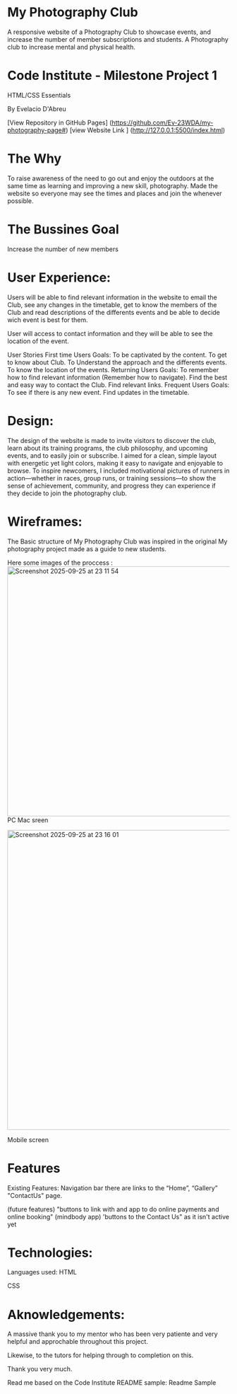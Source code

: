 # My Photography Club
A responsive website of a Photography Club to showcase events, and increase the number of member subscriptions and students. A Photography club to increase mental and physical health. 


# Code Institute - Milestone Project 1

HTML/CSS Essentials

By Evelacio D'Abreu

[View Repository in GitHub Pages] (https://github.com/Ev-23WDA/my-photography-page#)
[view Website Link ] (http://127.0.0.1:5500/index.html)

# The Why
To raise awareness of the need to go out and enjoy the outdoors at the same time as learning and improving a new skill, photography. Made the website so everyone may see the times and places and join the whenever possible. 


# The Bussines Goal
Increase the number of new members

# User Experience:
Users will be able to find relevant information in the website to email the Club, see any changes in the timetable, get to know the members of the Club and read descriptions of the differents events and be able to decide wich event is best for them.

User will access to contact information and they will be able to see the location of the event.

User Stories
First time Users Goals:
To be captivated by the content.
To get to know about Club.
To Understand the approach and the differents events.
To know the location of the events.
Returning Users Goals:
To remember how to find relevant information (Remember how to navigate).
Find the best and easy way to contact the Club.
Find relevant links.
Frequent Users Goals:
To see if there is any new event.
Find updates in the timetable.

# Design:
The design of the website is made to invite visitors to discover the club, learn about its training programs, the club philosophy, and upcoming events, and to easily join or subscribe. I aimed for a clean, simple layout with energetic yet light colors, making it easy to navigate and enjoyable to browse. To inspire newcomers, I included motivational pictures of runners in action—whether in races, group runs, or training sessions—to show the sense of achievement, community, and progress they can experience if they decide to join the photography club.

# Wireframes:
The Basic structure of My Photography Club was inspired in the original My photography project made as a guide to new students.

Here some images of the proccess :
<img width="1420" height="565" alt="Screenshot 2025-09-25 at 23 11 54" src="https://github.com/user-attachments/assets/5446fd77-55cb-47d1-b592-fe0e8cd098ad" />
PC Mac sreen 

<img width="656" height="678" alt="Screenshot 2025-09-25 at 23 16 01" src="https://github.com/user-attachments/assets/d68c3e20-de35-4d7f-8474-f24050fb68fe" />

Mobile screen


# Features
Existing Features:
Navigation bar there are links to the “Home”, “Gallery” "ContactUs" page.

(future features)
"buttons to link with and app to do online payments and online booking" (mindbody app)
'buttons to the Contact Us" as it isn't active yet

# Technologies:
Languages used:
HTML

CSS



# Aknowledgements:
A massive thank you to my mentor who has been very patiente and very helpful and approchable throughout this project.

Likewise, to the tutors for helping through to completion on this.

Thank you very much.

Read me based on the Code Institute README sample:
Readme Sample


